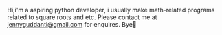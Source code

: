 Hi,i'm a aspiring python developer, i usually make math-related programs related to square roots and etc.
Please contact me at jennyguddanti@gmail.com for enquires.
Bye👋

